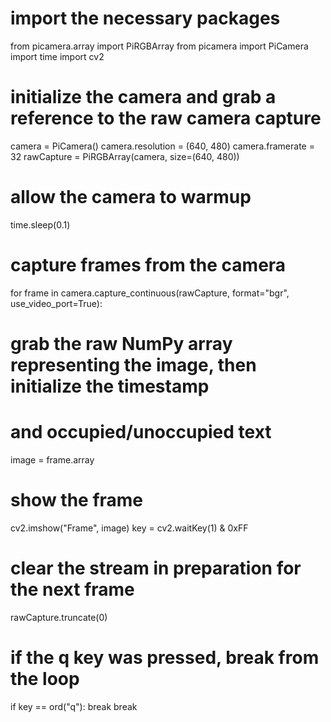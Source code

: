 # import the necessary packages
from picamera.array import PiRGBArray
from picamera import PiCamera
import time
import cv2
# initialize the camera and grab a reference to the raw camera capture
camera = PiCamera()
camera.resolution = (640, 480)
camera.framerate = 32
rawCapture = PiRGBArray(camera, size=(640, 480))
# allow the camera to warmup
time.sleep(0.1)
# capture frames from the camera
for frame in camera.capture_continuous(rawCapture, format="bgr", use_video_port=True):
 # grab the raw NumPy array representing the image, then initialize the timestamp
 # and occupied/unoccupied text
 image = frame.array
 # show the frame
 cv2.imshow("Frame", image)
 key = cv2.waitKey(1) & 0xFF
 # clear the stream in preparation for the next frame
 rawCapture.truncate(0)
 # if the q key was pressed, break from the loop
 if key == ord("q"):
  break
  break